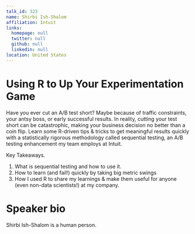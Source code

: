 ```yaml
---
talk_id: 323
name: Shirbi Ish-Shalom
affiliation: Intuit
links:
  homepage: null
  twitter: null
  github: null
  linkedin: null
location: United States
---
```


# Using R to Up Your Experimentation Game

Have you ever cut an A/B test short? Maybe because of traffic constraints, your antsy boss, or early successful results. In reality, cutting your test short can be catastrophic, making your business decision no better than a coin flip.  Learn some R-driven tips & tricks to get meaningful results quickly with a statistically rigorous methodology called sequential testing, an A/B testing enhancement my team employs at Intuit.

Key Takeaways.
1. What is sequential testing and how to use it.
2. How to learn (and fail!) quickly by taking big metric swings
3. How I used R to share my learnings & make them useful for anyone (even non-data scientists!) at my company.

# Speaker bio

Shirbi Ish-Shalom is a human person.
